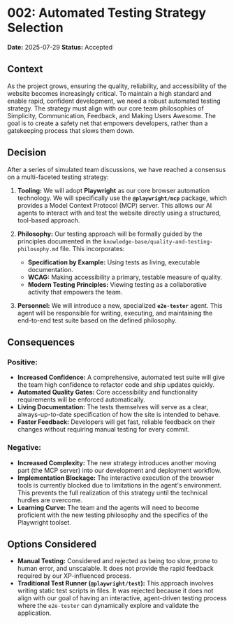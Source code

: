 # 002: Automated Testing Strategy Selection

**Date:** 2025-07-29
**Status:** Accepted

## Context

As the project grows, ensuring the quality, reliability, and accessibility of the website becomes increasingly critical. To maintain a high standard and enable rapid, confident development, we need a robust automated testing strategy. The strategy must align with our core team philosophies of Simplicity, Communication, Feedback, and Making Users Awesome. The goal is to create a safety net that empowers developers, rather than a gatekeeping process that slows them down.

## Decision

After a series of simulated team discussions, we have reached a consensus on a multi-faceted testing strategy:

1.  **Tooling:** We will adopt **Playwright** as our core browser automation technology. We will specifically use the **`@playwright/mcp`** package, which provides a Model Context Protocol (MCP) server. This allows our AI agents to interact with and test the website directly using a structured, tool-based approach.

2.  **Philosophy:** Our testing approach will be formally guided by the principles documented in the `knowledge-base/quality-and-testing-philosophy.md` file. This incorporates:
    *   **Specification by Example:** Using tests as living, executable documentation.
    *   **WCAG:** Making accessibility a primary, testable measure of quality.
    *   **Modern Testing Principles:** Viewing testing as a collaborative activity that empowers the team.

3.  **Personnel:** We will introduce a new, specialized **`e2e-tester`** agent. This agent will be responsible for writing, executing, and maintaining the end-to-end test suite based on the defined philosophy.

## Consequences

### Positive:

-   **Increased Confidence:** A comprehensive, automated test suite will give the team high confidence to refactor code and ship updates quickly.
-   **Automated Quality Gates:** Core accessibility and functionality requirements will be enforced automatically.
-   **Living Documentation:** The tests themselves will serve as a clear, always-up-to-date specification of how the site is intended to behave.
-   **Faster Feedback:** Developers will get fast, reliable feedback on their changes without requiring manual testing for every commit.

### Negative:

-   **Increased Complexity:** The new strategy introduces another moving part (the MCP server) into our development and deployment workflow.
-   **Implementation Blockage:** The interactive execution of the browser tools is currently blocked due to limitations in the agent's environment. This prevents the full realization of this strategy until the technical hurdles are overcome.
-   **Learning Curve:** The team and the agents will need to become proficient with the new testing philosophy and the specifics of the Playwright toolset.

## Options Considered

-   **Manual Testing:** Considered and rejected as being too slow, prone to human error, and unscalable. It does not provide the rapid feedback required by our XP-influenced process.
-   **Traditional Test Runner (`@playwright/test`):** This approach involves writing static test scripts in files. It was rejected because it does not align with our goal of having an interactive, agent-driven testing process where the `e2e-tester` can dynamically explore and validate the application.
